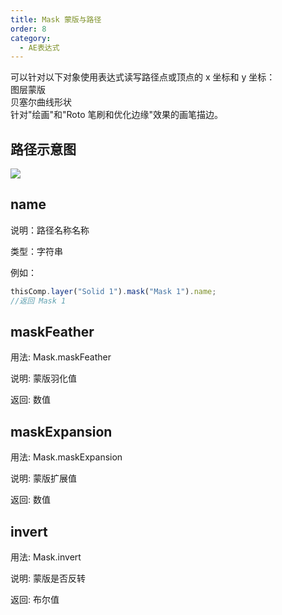```yaml
---
title: Mask 蒙版与路径
order: 8
category:
  - AE表达式
---
```


可以针对以下对象使用表达式读写路径点或顶点的 x 坐标和 y 坐标：  
图层蒙版  
贝塞尔曲线形状  
针对"绘画"和"Roto 笔刷和优化边缘"效果的画笔描边。

## 路径示意图

![](https://mir.yuelili.com/wp-content/uploads/user/AE/expression/a-z/createPath-sample1.png)

## name

说明：路径名称名称

类型：字符串

例如：

```javascript
thisComp.layer("Solid 1").mask("Mask 1").name;
//返回 Mask 1
```

## maskFeather

用法: Mask.maskFeather

说明: 蒙版羽化值

返回: 数值

## maskExpansion

用法: Mask.maskExpansion

说明: 蒙版扩展值

返回: 数值

## invert

用法: Mask.invert

说明: 蒙版是否反转

返回: 布尔值
